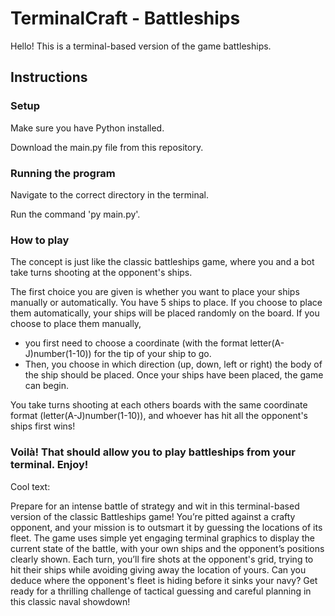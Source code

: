 # TerminalCraft - Battleships

Hello! This is a terminal-based version of the game battleships.

## Instructions

### Setup

Make sure you have Python installed.

Download the main.py file from this repository.

### Running the program

Navigate to the correct directory in the terminal.

Run the command 'py main.py'.

### How to play

The concept is just like the classic battleships game, where you and a bot take turns shooting at the opponent's ships. 

The first choice you are given is whether you want to place your ships manually or automatically. You have 5 ships to place. If you choose to place them automatically, your ships will be placed randomly on the board. If you choose to place them manually, 
- you first need to choose a coordinate (with the format letter(A-J)number(1-10)) for the tip of your ship to go.
- Then, you choose in which direction (up, down, left or right) the body of the ship should be placed.
Once your ships have been placed, the game can begin.

You take turns shooting at each others boards with the same coordinate format (letter(A-J)number(1-10)), and whoever has hit all the opponent's ships first wins!

### Voilà! That should allow you to play battleships from your terminal. Enjoy!

Cool text:

Prepare for an intense battle of strategy and wit in this terminal-based version of the classic Battleships game! You’re pitted against a crafty opponent, and your mission is to outsmart it by guessing the locations of its fleet. The game uses simple yet engaging terminal graphics to display the current state of the battle, with your own ships and the opponent’s positions clearly shown. Each turn, you’ll fire shots at the opponent's grid, trying to hit their ships while avoiding giving away the location of yours. Can you deduce where the opponent's fleet is hiding before it sinks your navy? Get ready for a thrilling challenge of tactical guessing and careful planning in this classic naval showdown!

